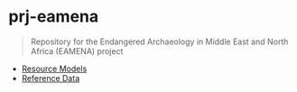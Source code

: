# prj-eamena
> Repository for the Endangered Archaeology in Middle East and North Africa (EAMENA) project

* [Resource Models](https://github.com/achp-project/prj-eamena/tree/main/resource_models)
* [Reference Data](https://github.com/achp-project/prj-eamena/tree/main/reference_data)
